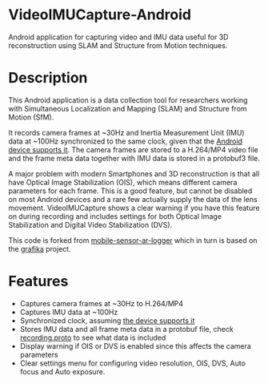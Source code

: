# VideoIMUCapture-Android
Android application for capturing video and IMU data useful for 3D reconstruction using SLAM and Structure from Motion techniques.

# Description
This Android application is a data collection tool for researchers working with Simultaneous Localization and Mapping (SLAM) and Structure from Motion (SfM).

It records camera frames at ~30Hz and Inertia Measurement Unit (IMU) data at ~100Hz synchronized to the same clock, given that the [Android device supports it](https://developer.android.com/reference/android/hardware/camera2/CameraCharacteristics#SENSOR_INFO_TIMESTAMP_SOURCE).
The camera frames are stored to a H.264/MP4 video file and the frame meta data together with IMU data is stored in a protobuf3 file.

A major problem with modern Smartphones and 3D reconstruction is that all have Optical Image Stabilization (OIS), which means different camera parameters for each frame.
This is a good feature, but cannot be disabled on most Android devices and a rare few actually supply the data of the lens movement.
VideoIMUCapture shows a clear warning if you have this feature on during recording and includes settings for both Optical Image Stabilization and Digital Video Stabilization (DVS).

This code is forked from [mobile-sensor-ar-logger](https://github.com/OSUPCVLab/mobile-ar-sensor-logger) which in turn is based on the [grafika](https://github.com/google/grafika/blob/master/app/src/main/java/com/android/grafika/CameraCaptureActivity.java) project.

# Features
- Captures camera frames at ~30Hz to H.264/MP4
- Captures IMU data at ~100Hz
- Synchronized clock, assuming [the device supports it](https://developer.android.com/reference/android/hardware/camera2/CameraCharacteristics#SENSOR_INFO_TIMESTAMP_SOURCE)
- Stores IMU data and all frame meta data in a protobuf file, check [recording.proto](https://github.com/DavidGillsjo/VideoIMUCapture-Android/blob/master/protobuf/recording.proto) to see what data is included
- Display warning if OIS or DVS is enabled since this affects the camera parameters
- Clear settings menu for configuring video resolution, OIS, DVS, Auto focus and Auto exposure.
